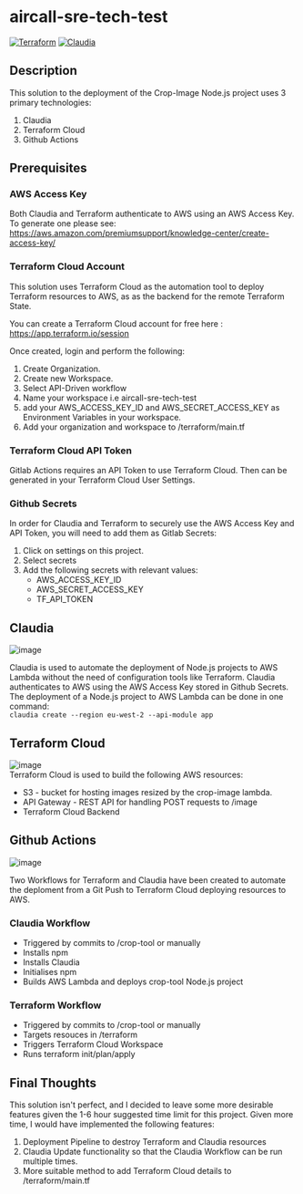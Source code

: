 # aircall-sre-tech-test
[![Terraform](https://github.com/jtaylor22/aircall-sre-tech-test/actions/workflows/terraform.yml/badge.svg)](https://github.com/jtaylor22/aircall-sre-tech-test/actions/workflows/terraform.yml)
[![Claudia](https://github.com/jtaylor22/aircall-sre-tech-test/actions/workflows/claudia.yml/badge.svg)](https://github.com/jtaylor22/aircall-sre-tech-test/actions/workflows/claudia.yml)

## Description
This solution to the deployment of the Crop-Image Node.js project uses 3 primary technologies:
1. Claudia
2. Terraform Cloud
3. Github Actions


## Prerequisites
### AWS Access Key
Both Claudia and Terraform authenticate to AWS using an AWS Access Key. To generate one please see: https://aws.amazon.com/premiumsupport/knowledge-center/create-access-key/

### Terraform Cloud Account
This solution uses Terraform Cloud as the automation tool to deploy Terraform resources to AWS, as as the backend for the remote Terraform State.

You can create a Terraform Cloud account for free here : https://app.terraform.io/session

Once created, login and perform the following:
1. Create Organization.
2. Create new Workspace.
3. Select API-Driven workflow
4. Name your workspace i.e aircall-sre-tech-test
5. add your AWS_ACCESS_KEY_ID and AWS_SECRET_ACCESS_KEY as Environment Variables in your workspace.
6. Add your organization and workspace to /terraform/main.tf

### Terraform Cloud API Token
Gitlab Actions requires an API Token to use Terraform Cloud. Then can be generated in your Terraform Cloud User Settings. 

### Github Secrets
In order for Claudia and Terraform to securely use the AWS Access Key and API Token, you will need to add them as Gitlab Secrets:
1. Click on settings on this project.
2. Select secrets
3. Add the following secrets with relevant values:
     * AWS_ACCESS_KEY_ID
     * AWS_SECRET_ACCESS_KEY
     * TF_API_TOKEN

## Claudia
![image](https://user-images.githubusercontent.com/20682803/131267726-a899f9e2-c40b-4536-a398-2706c8e30df1.png)

Claudia is used to automate the deployment of Node.js projects to AWS Lambda without the need of configuration tools like Terraform. Claudia authenticates to AWS using the 
AWS Access Key stored in Github Secrets. The deployment of a Node.js project to AWS Lambda can be done in one command:<br/>
`claudia create --region eu-west-2 --api-module app`


## Terraform Cloud
![image](https://user-images.githubusercontent.com/20682803/131269215-c0372871-453d-4702-b0b1-d666ef4ce7f4.png)<br/>
Terraform Cloud is used to build the following AWS resources:

* S3 - bucket for hosting images resized by the crop-image lambda.
* API Gateway - REST API for handling POST requests to /image
* Terraform Cloud Backend


## Github Actions
![image](https://user-images.githubusercontent.com/20682803/131269967-a3b9b380-af72-41ac-bab3-80070e7e6c84.png)<br/>

Two Workflows for Terraform and Claudia have been created to automate the deploment from a Git Push to Terraform Cloud deploying resources to AWS.
### Claudia Workflow
* Triggered by commits to /crop-tool or manually
* Installs npm
* Installs Claudia
* Initialises npm
* Builds AWS Lambda and deploys crop-tool Node.js project

### Terraform Workflow
* Triggered by commits to /crop-tool or manually
* Targets resouces in /terraform
* Triggers Terraform Cloud Workspace
* Runs terraform init/plan/apply


## Final Thoughts
This solution isn't perfect, and I decided to leave some more desirable features given the 1-6 hour suggested time limit for this project. Given more time, I would have implemented the following features:

1. Deployment Pipeline to destroy Terraform and Claudia resources
2. Claudia Update functionality so that the Claudia Workflow can be run multiple times.
3. More suitable method to add Terraform Cloud details to /terraform/main.tf
